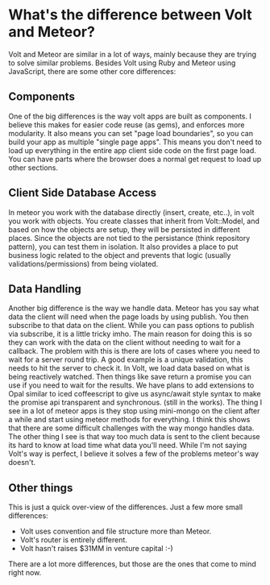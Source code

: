 # What's the difference between Volt and Meteor?

Volt and Meteor are similar in a lot of ways, mainly because they are trying to solve similar problems.  Besides Volt using Ruby and Meteor using JavaScript, there are some other core differences:

## Components

One of the big differences is the way volt apps are built as components. I believe this makes for easier code reuse (as gems), and enforces more modularity. It also means you can set "page load boundaries", so you can build your app as multiple "single page apps". This means you don't need to load up everything in the entire app client side code on the first page load. You can have parts where the browser does a normal get request to load up other sections.

## Client Side Database Access

In meteor you work with the database directly (insert, create, etc..), in volt you work with objects. You create classes that inherit from Volt::Model, and based on how the objects are setup, they will be persisted in different places. Since the objects are not tied to the persistance (think repository pattern), you can test them in isolation. It also provides a place to put business logic related to the object and prevents that logic (usually validations/permissions) from being violated.

## Data Handling

Another big difference is the way we handle data. Meteor has you say what data the client will need when the page loads by using publish. You then subscribe to that data on the client. While you can pass options to publish via subscribe, it is a little tricky imho. The main reason for doing this is so they can work with the data on the client without needing to wait for a callback. The problem with this is there are lots of cases where you need to wait for a server round trip. A good example is a unique validation, this needs to hit the server to check it. In Volt, we load data based on what is being reactively watched. Then things like save return a promise you can use if you need to wait for the results. We have plans to add extensions to Opal similar to iced coffeescript to give us async/await style syntax to make the promise api transparent and synchronous. (still in the works). The thing I see in a lot of meteor apps is they stop using mini-mongo on the client after a while and start using meteor methods for everything. I think this shows that there are some difficult challenges with the way mongo handles data. The other thing I see is that way too much data is sent to the client because its hard to know at load time what data you'll need. While I'm not saying Volt's way is perfect, I believe it solves a few of the problems meteor's way doesn't.

## Other things

This is just a quick over-view of the differences.  Just a few more small differences:

- Volt uses convention and file structure more than Meteor.
- Volt's router is entirely different.
- Volt hasn't raises $31MM in venture capital :-)

There are a lot more differences, but those are the ones that come to mind right now.
